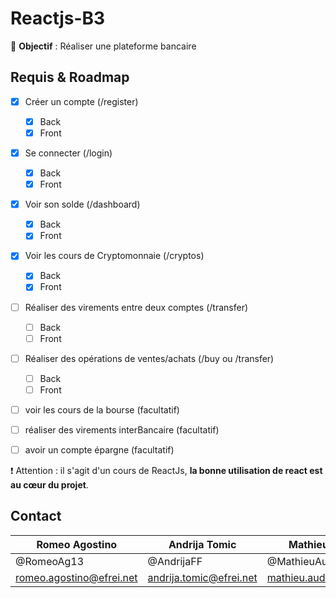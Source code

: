 # Reactjs-B3

🎯 **Objectif** : Réaliser une plateforme bancaire

## Requis & Roadmap
* [x] Créer un compte (/register)
  * [x] Back
  * [x] Front
* [x] Se connecter (/login)
  * [x] Back
  * [x] Front
* [x] Voir son solde (/dashboard)
  * [x] Back
  * [x] Front
* [x] Voir les cours de Cryptomonnaie (/cryptos)
  * [x] Back
  * [x] Front
* [ ] Réaliser des virements entre deux comptes (/transfer)
  * [ ] Back
  * [ ] Front
* [ ] Réaliser des opérations de ventes/achats (/buy ou /transfer)
  * [ ] Back
  * [ ] Front

* [ ] voir les cours de la bourse (facultatif)
* [ ] réaliser des virements interBancaire (facultatif)
* [ ] avoir un compte épargne (facultatif) 


❗ Attention : il s'agit d'un cours de ReactJs, **la bonne utilisation de react est au cœur du projet**. 

## Contact
| Romeo Agostino | Andrija Tomic | Mathieu Audibert |
| -------------- | -------------- | -------------- |
| @RomeoAg13 | @AndrijaFF | @MathieuAudibert |
| romeo.agostino@efrei.net | andrija.tomic@efrei.net | mathieu.audibert@efrei.net |
